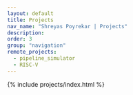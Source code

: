 ```yaml
---
layout: default
title: Projects
nav_name: "Shreyas Poyrekar | Projects"
description: 
order: 3
group: "navigation"
remote_projects: 
  - pipeline_simulator
  - RISC-V
---
```

{% include projects/index.html %}